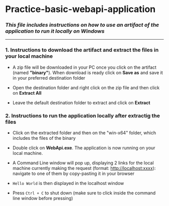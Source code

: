 # Practice-basic-webapi-application

### _This file includes instructions on how to use an artifact of the application to run it locally on Windows_
---

### 1. Instructions to download the artifact and extract the files in your local machine

- A zip file will be downloaded in your PC once you click on the artifact (named **"binary"**). When download is ready click on **Save as** and save it in your preferred destination folder

- Open the destination folder and right click on the zip file and then click on **Extract All**

- Leave the default destination folder to extract and click on **Extract**

### 2. Instructions to run the application locally after extractig the files

- Click on the extracted folder and then on the "win-x64" folder, which includes the files of the binary

- Double click on **WebApi.exe**. The application is now running on your local machine. 

- A Command Line window will pop up, displaying 2 links for the local machine currently making the request (format: <http://localhost:xxxx>): navigate to one of them by copy-pasting it in your browser

- ``Hello World`` is then displayed in the localhost window

- Press ```Ctrl + C``` to shut down (make sure to click inside the command line window before pressing)

